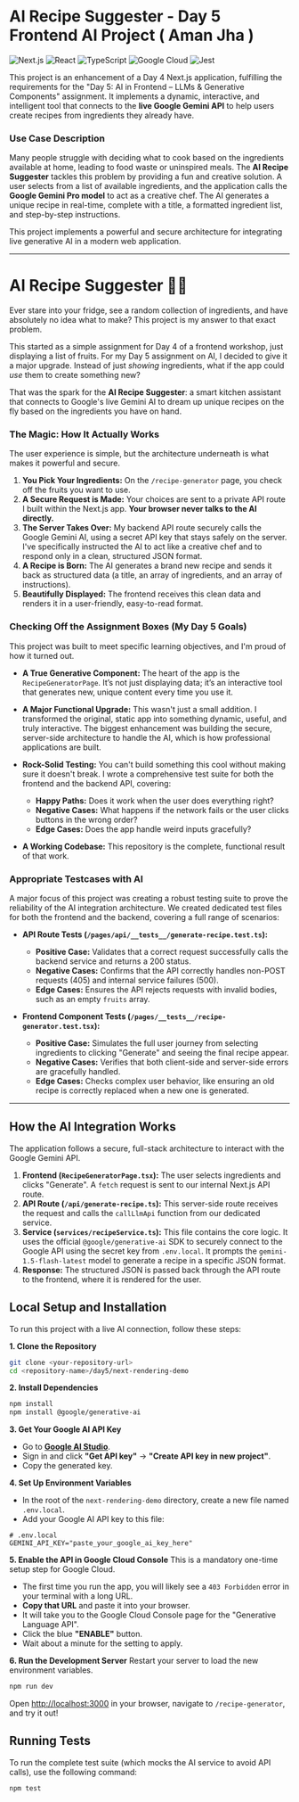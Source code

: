 # **AI Recipe Suggester - Day 5 Frontend AI Project ( Aman Jha )**

![Next.js](https://img.shields.io/badge/next.js-000000?style=for-the-badge&logo=nextdotjs&logoColor=white)
![React](https://img.shields.io/badge/react-%2320232a.svg?style=for-the-badge&logo=react&logoColor=%2361DAFB)
![TypeScript](https://img.shields.io/badge/typescript-%23007ACC.svg?style=for-the-badge&logo=typescript&logoColor=white)
![Google Cloud](https://img.shields.io/badge/Google_Cloud-4285F4?style=for-the-badge&logo=google-cloud&logoColor=white)
![Jest](https://img.shields.io/badge/-jest-%23C21325?style=for-the-badge&logo=jest&logoColor=white)

This project is an enhancement of a Day 4 Next.js application, fulfilling the requirements for the "Day 5: AI in Frontend – LLMs & Generative Components" assignment. It implements a dynamic, interactive, and intelligent tool that connects to the **live Google Gemini API** to help users create recipes from ingredients they already have.

### **Use Case Description**

Many people struggle with deciding what to cook based on the ingredients available at home, leading to food waste or uninspired meals. The **AI Recipe Suggester** tackles this problem by providing a fun and creative solution. A user selects from a list of available ingredients, and the application calls the **Google Gemini Pro model** to act as a creative chef. The AI generates a unique recipe in real-time, complete with a title, a formatted ingredient list, and step-by-step instructions.

This project implements a powerful and secure architecture for integrating live generative AI in a modern web application.

---

# **AI Recipe Suggester 🧑‍🍳**

Ever stare into your fridge, see a random collection of ingredients, and have absolutely no idea what to make? This project is my answer to that exact problem.

This started as a simple assignment for Day 4 of a frontend workshop, just displaying a list of fruits. For my Day 5 assignment on AI, I decided to give it a major upgrade. Instead of just *showing* ingredients, what if the app could *use* them to create something new?

That was the spark for the **AI Recipe Suggester**: a smart kitchen assistant that connects to Google's live Gemini AI to dream up unique recipes on the fly based on the ingredients you have on hand.

### **The Magic: How It Actually Works**

The user experience is simple, but the architecture underneath is what makes it powerful and secure.

1.  **You Pick Your Ingredients:** On the `/recipe-generator` page, you check off the fruits you want to use.
2.  **A Secure Request is Made:** Your choices are sent to a private API route I built within the Next.js app. **Your browser never talks to the AI directly.**
3.  **The Server Takes Over:** My backend API route securely calls the Google Gemini AI, using a secret API key that stays safely on the server. I've specifically instructed the AI to act like a creative chef and to respond only in a clean, structured JSON format.
4.  **A Recipe is Born:** The AI generates a brand new recipe and sends it back as structured data (a title, an array of ingredients, and an array of instructions).
5.  **Beautifully Displayed:** The frontend receives this clean data and renders it in a user-friendly, easy-to-read format.

### **Checking Off the Assignment Boxes (My Day 5 Goals)**

This project was built to meet specific learning objectives, and I'm proud of how it turned out.

*   **A True Generative Component:** The heart of the app is the `RecipeGeneratorPage`. It’s not just displaying data; it’s an interactive tool that generates new, unique content every time you use it.

*   **A Major Functional Upgrade:** This wasn't just a small addition. I transformed the original, static app into something dynamic, useful, and truly interactive. The biggest enhancement was building the secure, server-side architecture to handle the AI, which is how professional applications are built.

*   **Rock-Solid Testing:** You can't build something this cool without making sure it doesn't break. I wrote a comprehensive test suite for both the frontend and the backend API, covering:
    *   **Happy Paths:** Does it work when the user does everything right?
    *   **Negative Cases:** What happens if the network fails or the user clicks buttons in the wrong order?
    *   **Edge Cases:** Does the app handle weird inputs gracefully?

*   **A Working Codebase:** This repository is the complete, functional result of that work.

### Appropriate Testcases with AI

A major focus of this project was creating a robust testing suite to prove the reliability of the AI integration architecture. We created dedicated test files for both the frontend and the backend, covering a full range of scenarios:

*   **API Route Tests (`/pages/api/__tests__/generate-recipe.test.ts`):**
    *   **Positive Case:** Validates that a correct request successfully calls the backend service and returns a 200 status.
    *   **Negative Cases:** Confirms that the API correctly handles non-POST requests (405) and internal service failures (500).
    *   **Edge Cases:** Ensures the API rejects requests with invalid bodies, such as an empty `fruits` array.

*   **Frontend Component Tests (`/pages/__tests__/recipe-generator.test.tsx`):**
    *   **Positive Case:** Simulates the full user journey from selecting ingredients to clicking "Generate" and seeing the final recipe appear.
    *   **Negative Cases:** Verifies that both client-side and server-side errors are gracefully handled.
    *   **Edge Cases:** Checks complex user behavior, like ensuring an old recipe is correctly replaced when a new one is generated.

---

## **How the AI Integration Works**

The application follows a secure, full-stack architecture to interact with the Google Gemini API.

1.  **Frontend (`RecipeGeneratorPage.tsx`):** The user selects ingredients and clicks "Generate". A `fetch` request is sent to our internal Next.js API route.
2.  **API Route (`/api/generate-recipe.ts`):** This server-side route receives the request and calls the `callLlmApi` function from our dedicated service.
3.  **Service (`services/recipeService.ts`):** This file contains the core logic. It uses the official `@google/generative-ai` SDK to securely connect to the Google API using the secret key from `.env.local`. It prompts the `gemini-1.5-flash-latest` model to generate a recipe in a specific JSON format.
4.  **Response:** The structured JSON is passed back through the API route to the frontend, where it is rendered for the user.

## **Local Setup and Installation**

To run this project with a live AI connection, follow these steps:

**1. Clone the Repository**
```bash
git clone <your-repository-url>
cd <repository-name>/day5/next-rendering-demo
```

**2. Install Dependencies**
```bash
npm install
npm install @google/generative-ai
```

**3. Get Your Google AI API Key**
-   Go to **[Google AI Studio](https://aistudio.google.com/)**.
-   Sign in and click **"Get API key"** -> **"Create API key in new project"**.
-   Copy the generated key.

**4. Set Up Environment Variables**
-   In the root of the `next-rendering-demo` directory, create a new file named `.env.local`.
-   Add your Google AI API key to this file:
  ```
  # .env.local
  GEMINI_API_KEY="paste_your_google_ai_key_here"
  ```

**5. Enable the API in Google Cloud Console**
This is a mandatory one-time setup step for Google Cloud.
-   The first time you run the app, you will likely see a `403 Forbidden` error in your terminal with a long URL.
-   **Copy that URL** and paste it into your browser.
-   It will take you to the Google Cloud Console page for the "Generative Language API".
-   Click the blue **"ENABLE"** button.
-   Wait about a minute for the setting to apply.

**6. Run the Development Server**
Restart your server to load the new environment variables.
```bash
npm run dev
```
Open [http://localhost:3000](http://localhost:3000) in your browser, navigate to `/recipe-generator`, and try it out!

## **Running Tests**

To run the complete test suite (which mocks the AI service to avoid API calls), use the following command:

```bash
npm test
```